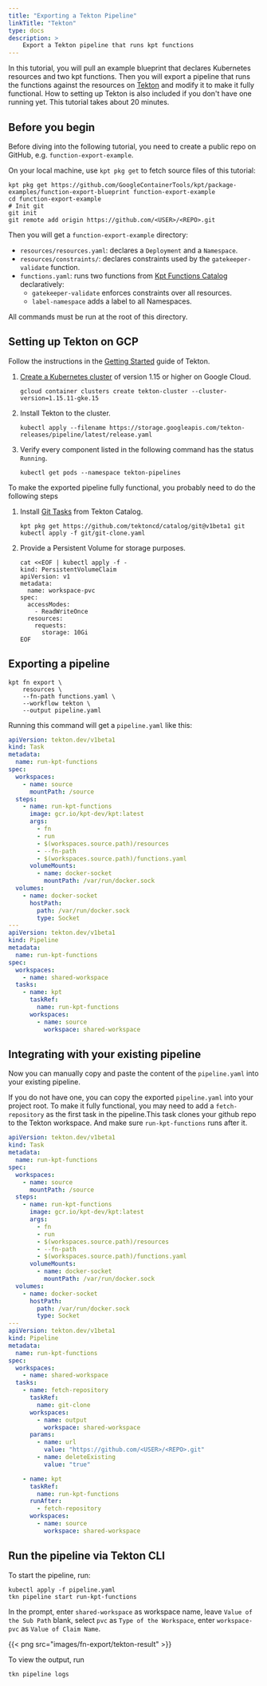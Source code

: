 ```yaml
---
title: "Exporting a Tekton Pipeline"
linkTitle: "Tekton"
type: docs
description: >
    Export a Tekton pipeline that runs kpt functions 
---
```


In this tutorial, you will pull an example blueprint that declares Kubernetes resources and two kpt functions. Then you will export a pipeline that runs the functions against the resources on [Tekton](https://tekton.dev/) and modify it to make it fully functional. How to setting up Tekton is also included if you don't have one running yet. This tutorial takes about 20 minutes.

## Before you begin

Before diving into the following tutorial, you need to create a public repo on GitHub, e.g. `function-export-example`.

On your local machine, use `kpt pkg get` to fetch source files of this tutorial:

```shell script
kpt pkg get https://github.com/GoogleContainerTools/kpt/package-examples/function-export-blueprint function-export-example
cd function-export-example
# Init git
git init
git remote add origin https://github.com/<USER>/<REPO>.git
```

Then you will get a `function-export-example` directory:
- `resources/resources.yaml`: declares a `Deployment` and a `Namespace`.
- `resources/constraints/`: declares constraints used by the `gatekeeper-validate` function.
- `functions.yaml`: runs two functions from [Kpt Functions Catalog](../../catalog) declaratively:
  - `gatekeeper-validate` enforces constraints over all resources.
  - `label-namespace` adds a label to all Namespaces.

All commands must be run at the root of this directory.

## Setting up Tekton on GCP

Follow the instructions in the [Getting Started](https://tekton.dev/docs/getting-started/) guide of Tekton.

1.  [Create a Kubernetes cluster](https://cloud.google.com/kubernetes-engine/docs/quickstart) of version 1.15 or higher on Google Cloud.

    ```shell script
    gcloud container clusters create tekton-cluster --cluster-version=1.15.11-gke.15
    ```

1.  Install Tekton to the cluster.

    ```shell script
    kubectl apply --filename https://storage.googleapis.com/tekton-releases/pipeline/latest/release.yaml
    ```

1.  Verify every component listed in the following command has the status `Running`.

    ```shell script
    kubectl get pods --namespace tekton-pipelines
    ```

To make the exported pipeline fully functional, you probably need to do the following steps

1.  Install [Git Tasks](https://github.com/tektoncd/catalog/tree/v1beta1/git) from Tekton Catalog.

    ```shell script
    kpt pkg get https://github.com/tektoncd/catalog/git@v1beta1 git
    kubectl apply -f git/git-clone.yaml
    ```

1.  Provide a Persistent Volume for storage purposes.

    ```shell script
    cat <<EOF | kubectl apply -f -
    kind: PersistentVolumeClaim
    apiVersion: v1
    metadata:
      name: workspace-pvc
    spec:
      accessModes:
        - ReadWriteOnce
      resources:
        requests:
          storage: 10Gi
    EOF
    ```

## Exporting a pipeline

```shell script
kpt fn export \
    resources \
    --fn-path functions.yaml \
    --workflow tekton \
    --output pipeline.yaml
```

Running this command will get a `pipeline.yaml` like this:

```yaml
apiVersion: tekton.dev/v1beta1
kind: Task
metadata:
  name: run-kpt-functions
spec:
  workspaces:
    - name: source
      mountPath: /source
  steps:
    - name: run-kpt-functions
      image: gcr.io/kpt-dev/kpt:latest
      args:
        - fn
        - run
        - $(workspaces.source.path)/resources
        - --fn-path
        - $(workspaces.source.path)/functions.yaml
      volumeMounts:
        - name: docker-socket
          mountPath: /var/run/docker.sock
  volumes:
    - name: docker-socket
      hostPath:
        path: /var/run/docker.sock
        type: Socket
---
apiVersion: tekton.dev/v1beta1
kind: Pipeline
metadata:
  name: run-kpt-functions
spec:
  workspaces:
    - name: shared-workspace
  tasks:
    - name: kpt
      taskRef:
        name: run-kpt-functions
      workspaces:
        - name: source
          workspace: shared-workspace
```

## Integrating with your existing pipeline

Now you can manually copy and paste the content of the `pipeline.yaml` into your existing pipeline.

If you do not have one, you can copy the exported `pipeline.yaml` into your project root. To make it fully functional, you may need to add a `fetch-repository` as the first task in the pipeline.This task clones your github repo to the Tekton workspace. And make sure `run-kpt-functions` runs after it.

```yaml
apiVersion: tekton.dev/v1beta1
kind: Task
metadata:
  name: run-kpt-functions
spec:
  workspaces:
    - name: source
      mountPath: /source
  steps:
    - name: run-kpt-functions
      image: gcr.io/kpt-dev/kpt:latest
      args:
        - fn
        - run
        - $(workspaces.source.path)/resources
        - --fn-path
        - $(workspaces.source.path)/functions.yaml
      volumeMounts:
        - name: docker-socket
          mountPath: /var/run/docker.sock
  volumes:
    - name: docker-socket
      hostPath:
        path: /var/run/docker.sock
        type: Socket
---
apiVersion: tekton.dev/v1beta1
kind: Pipeline
metadata:
  name: run-kpt-functions
spec:
  workspaces:
    - name: shared-workspace
  tasks:
    - name: fetch-repository
      taskRef:
        name: git-clone
      workspaces:
        - name: output
          workspace: shared-workspace
      params:
        - name: url
          value: "https://github.com/<USER>/<REPO>.git"
        - name: deleteExisting
          value: "true"

    - name: kpt
      taskRef:
        name: run-kpt-functions
      runAfter:
        - fetch-repository
      workspaces:
        - name: source
          workspace: shared-workspace
```

## Run the pipeline via Tekton CLI

To start the pipeline, run:

```shell script
kubectl apply -f pipeline.yaml
tkn pipeline start run-kpt-functions
```

In the prompt, enter `shared-workspace` as workspace name, leave `Value of the Sub Path` blank, select `pvc` as `Type of the Workspace`, enter `workspace-pvc` as `Value of Claim Name`.

{{< png src="images/fn-export/tekton-result" >}}

To view the output, run

```shell script
tkn pipeline logs
```
